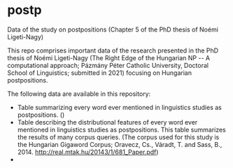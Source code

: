 # postp
Data of the study on postpositions (Chapter 5 of the PhD thesis of Noémi Ligeti-Nagy)

This repo comprises important data of the research presented in the PhD thesis of Noémi Ligeti-Nagy (The Right Edge of the Hungarian NP -- A computational approach; Pázmány Péter Catholic University, Doctoral School of Linguistics; submitted in 2021) focusing on Hungarian postpositions.


The following data are available in this repository:
- Table summarizing every word ever mentioned in linguistics studies as postpositions. ()
- Table describing the distributional features of every word ever mentioned in linguistics studies as postpositions. This table summarizes the results of many corpus queries. (The corpus used for this study is the Hungarian Gigaword Corpus; Oravecz, Cs., Váradt, T. and Sass, B., 2014. http://real.mtak.hu/20143/1/681_Paper.pdf)
- 
